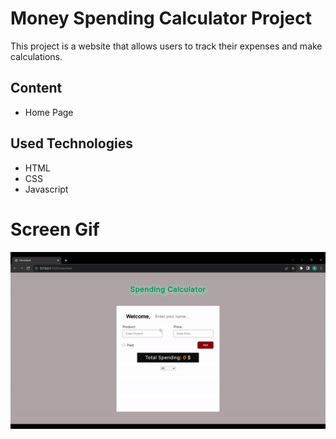 <h1>Money Spending Calculator Project</h1>

<p>This project is a website that allows users to track their expenses and make calculations.</p>

<h2>Content</h2>

<ul>

<li>Home Page</li>

</ul>

<h2>Used Technologies</h2>

<ul>

<li>HTML</li>

<li>CSS</li>

<li>Javascript</li>

</ul>

<h1>Screen Gif</h1>

<img src="./images/spendingcalculator.gif" />